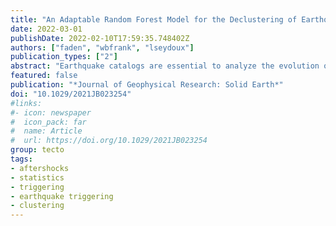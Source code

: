 ```yaml
---
title: "An Adaptable Random Forest Model for the Declustering of Earthquake Catalogs"
date: 2022-03-01
publishDate: 2022-02-10T17:59:35.748402Z
authors: ["faden", "wbfrank", "lseydoux"]
publication_types: ["2"]
abstract: "Earthquake catalogs are essential to analyze the evolution of active fault systems. The background seismicity rate, or rate of earthquakes that are not directly triggered by other earthquakes, directly relates to the stressing rate, a crucial quantity for understanding the seismic hazards. Determining the background seismicity rate is challenging because aftershock sequences may dominate the seismicity rate. Classifying these events in earthquake catalogs — known as catalog declustering — is a common practice amd most declustering solutions rely on spatio-temporal distances between events, such as the nearest-neighbor-distance algorithm, widely used in various contexts. This algorithm assumes that the nearest-neighbor distance follows a bimodal distribution related to the background seismicity and to the aftershocks. Constraining these two distributions is crucial to distinguish the aftershocks from the background events accurately. Recent work often uses linear splitting based on the nearest-neighbor distance, ignoring the potential overlap between the two populations and resulting in a biased identification of background earthquakes and aftershock sequences. We revisit this problem with machine-learning algorithms. After testing several popular algorithms, we show that a random forest trained with various synthetic catalogs generated by an Epidemic Type Aftershock Sequence model outperforms approaches such as k-means, Gaussian-mixture models, and support vector machine classification. We apply our model to two different earthquake catalogs: the relocated Southern California earthquake center catalog and the GeoNet catalog of New Zealand. Our model capably adapts to these two different tectonic contexts, highlighting the differences in aftershock productivity between crustal and intermediate depth-seismicity."
featured: false
publication: "*Journal of Geophysical Research: Solid Earth*"
doi: "10.1029/2021JB023254"
#links:
#- icon: newspaper
#  icon_pack: far
#  name: Article
#  url: https://doi.org/10.1029/2021JB023254
group: tecto
tags:
- aftershocks
- statistics
- triggering
- earthquake triggering
- clustering
---
```


